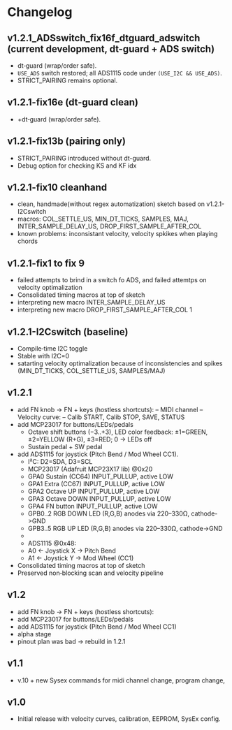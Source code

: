 # Changelog

## v1.2.1_ADSswitch_fix16f_dtguard_adswitch (current development, dt-guard + ADS switch)
- dt‑guard (wrap/order safe).
- `USE_ADS` switch restored; all ADS1115 code under `(USE_I2C && USE_ADS)`.
- STRICT_PAIRING remains optional.

## v1.2.1-fix16e (dt-guard clean)
- +dt‑guard (wrap/order safe).

## v1.2.1-fix13b (pairing only)
- STRICT_PAIRING introduced without dt-guard.
- Debug option for checking KS and KF idx

## v1.2.1-fix10 cleanhand
- clean, handmade(without regex automatization) sketch based on v1.2.1-I2Cswitch
- macros: COL_SETTLE_US, MIN_DT_TICKS, SAMPLES, MAJ, INTER_SAMPLE_DELAY_US, DROP_FIRST_SAMPLE_AFTER_COL
- known problems: inconsistant velocity, velocity spkikes when playing chords

## v1.2.1-fix1 to fix 9
- failed attempts to brind in a switch fo ADS, and failed attemtps on velocity optimalization
- Consolidated timing macros at top of sketch
- interpreting new macro INTER_SAMPLE_DELAY_US
- interpreting new macro DROP_FIRST_SAMPLE_AFTER_COL 1

## v1.2.1-I2Cswitch (baseline)
- Compile‑time I2C toggle
- Stable with I2C=0
- satarting velocity optimalization because of inconsistencies and spikes (MIN_DT_TICKS, COL_SETTLE_US, SAMPLES/MAJ)

## v1.2.1
- add FN knob -> FN + keys (hostless shortcuts):
 	– MIDI channel
        – Velocity curve:
        – Calib START, Calib STOP, SAVE, STATUS
- add MCP23017 for buttons/LEDs/pedals
   - Octave shift buttons (−3..+3), LED color feedback: ±1=GREEN, ±2=YELLOW (R+G), ±3=RED; 0 → LEDs off
   - Sustain pedal + SW pedal
- add ADS1115 for joystick (Pitch Bend / Mod Wheel CC1).
  * I²C: D2=SDA, D3=SCL
  * MCP23017 (Adafruit MCP23X17 lib) @0x20
  *   GPA0  Sustain (CC64)  INPUT_PULLUP, active LOW
  *   GPA1  Extra   (CC67)  INPUT_PULLUP, active LOW
  *   GPA2  Octave UP       INPUT_PULLUP, active LOW
  *   GPA3  Octave DOWN     INPUT_PULLUP, active LOW
  *   GPA4  FN button       INPUT_PULLUP, active LOW
  *   GPB0..2  RGB DOWN LED (R,G,B) anodes via 220–330Ω, cathode->GND
  *   GPB3..5  RGB UP   LED (R,G,B) anodes via 220–330Ω, cathode->GND
  *
  * ADS1115 @0x48:
  *   A0 <- Joystick X → Pitch Bend
  *   A1 <- Joystick Y → Mod Wheel (CC1)
- Consolidated timing macros at top of sketch
- Preserved non‑blocking scan and velocity pipeline

## v1.2
- add FN knob -> FN + keys (hostless shortcuts):
- add MCP23017 for buttons/LEDs/pedals
- add ADS1115 for joystick (Pitch Bend / Mod Wheel CC1)
- alpha stage
- pinout plan was bad -> rebuild in 1.2.1

## v1.1
- v.10 + new Sysex commands for midi channel change, program change, 

## v1.0 
- Initial release with velocity curves, calibration, EEPROM, SysEx config.
